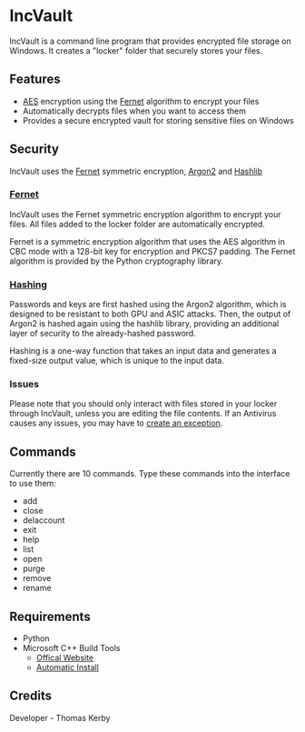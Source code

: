 # IncVault
IncVault is a command line program that provides encrypted file storage on Windows. It creates a "locker" folder that securely stores your files.

## Features

- [AES](https://en.wikipedia.org/wiki/Advanced_Encryption_Standard) encryption using the [Fernet](https://cryptography.io/en/latest/fernet/) algorithm to encrypt your files
- Automatically decrypts files when you want to access them
- Provides a secure encrypted vault for storing sensitive files on Windows

## Security

IncVault uses the [Fernet](https://cryptography.io/en/latest/fernet/) symmetric encryption, [Argon2](https://www.argon2.com/) and [Hashlib](https://docs.python.org/3/library/hashlib.html)

### [Fernet](https://cryptography.io/en/latest/fernet/)

IncVault uses the Fernet symmetric encryption algorithm to encrypt your files. All files added to the locker folder are automatically encrypted.

Fernet is a symmetric encryption algorithm that uses the AES algorithm in CBC mode with a 128-bit key for encryption and PKCS7 padding. The Fernet algorithm is provided by the Python cryptography library.

### [Hashing](https://en.wikipedia.org/wiki/Hash_function)

Passwords and keys are first hashed using the Argon2 algorithm, which is designed to be resistant to both GPU and ASIC attacks. Then, the output of Argon2 is hashed again using the hashlib library, providing an additional layer of security to the already-hashed password.

Hashing is a one-way function that takes an input data and generates a fixed-size output value, which is unique to the input data.

### Issues

Please note that you should only interact with files stored in your locker through IncVault, unless you are editing the file contents. If an Antivirus causes any issues, you may have to [create an exception](https://www.google.com/search?q=how+to+create+an+exception+in+%5Bantivirus%5D&sxsrf=APwXEdck3w8dJJN2pkH660RpQNwrCi0nNQ%3A1682017158274&source=hp&ei=hotBZIDyDJOR8gLKsYOQCw&iflsig=AOEireoAAAAAZEGZltTE6sDECenhHxi9NiJeOVL1udK-&ved=0ahUKEwiAzeKZkrn-AhWTiFwKHcrYALIQ4dUDCAo&uact=5&oq=how+to+create+an+exception+in+%5Bantivirus%5D&gs_lcp=Cgdnd3Mtd2l6EAMyBggAEBYQHjIGCAAQFhAeMgYIABAWEB4yBggAEBYQHjIICAAQigUQhgM6BwgjEOoCECdQ1ARY1ARg6ghoAXAAeACAAW2IAW2SAQMwLjGYAQCgAQKgAQGwAQo&sclient=gws-wiz).




## Commands

Currently there are 10 commands. Type these commands into the interface to use them:
- add
- close
- delaccount
- exit
- help
- list
- open
- purge
- remove
- rename

## Requirements

- Python
- Microsoft C++ Build Tools
  - [Offical Website](https://visualstudio.microsoft.com/visual-cpp-build-tools/)
  - [Automatic Install](https://aka.ms/vs/17/release/vs_BuildTools.exe)



## Credits
Developer - Thomas Kerby
